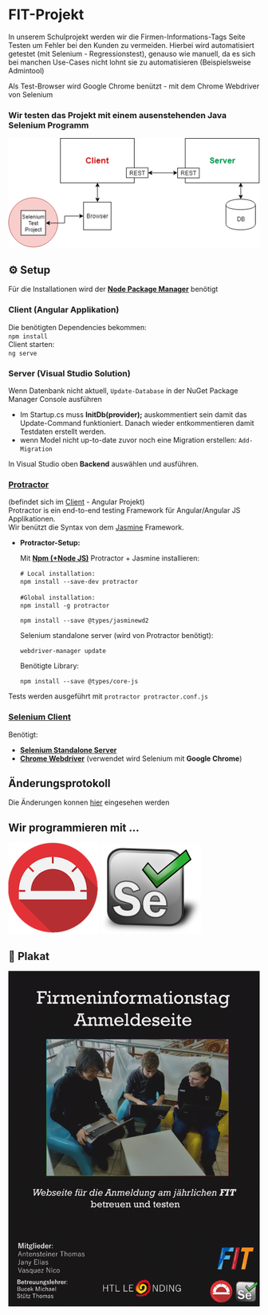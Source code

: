 # FIT-Projekt

In unserem Schulprojekt werden wir die Firmen-Informations-Tags Seite Testen um Fehler bei den Kunden zu vermeiden.
Hierbei wird automatisiert getestet (mit Selenium - Regressionstest), genauso wie manuell, da es sich bei manchen Use-Cases nicht lohnt sie zu automatisieren (Beispielsweise Admintool) 

Als Test-Browser wird Google Chrome benützt - mit dem Chrome Webdriver von Selenium 

### Wir testen das Projekt mit einem ausenstehenden Java Selenium Programm

<img src="Images/FitWebsite_Simple.png" />

## :gear: Setup 
Für die Installationen wird der **[Node Package Manager](https://nodejs.org/en/download/)** benötigt 
### Client (Angular Applikation)
Die benötigten Dependencies bekommen:\
`npm install`  
Client starten:\
`ng serve`

### Server  (Visual Studio Solution)
Wenn Datenbank nicht aktuell, `Update-Database` in der NuGet Package Manager Console ausführen
- Im Startup.cs muss **InitDb(provider);** auskommentiert sein damit das Update-Command
funktioniert. Danach wieder entkommentieren damit Testdaten erstellt werden.
- wenn Model nicht up-to-date zuvor noch eine Migration erstellen: `Add-Migration`

In Visual Studio oben **Backend** auswählen und ausführen.

### [Protractor](https://www.protractortest.org/#/) 
(befindet sich im [Client](https://github.com/nicoVasq/FIT-Projekt/tree/Development/Test%20Client/Protractor/fit-client-testing) - Angular Projekt)  
Protractor is ein end-to-end testing Framework für Angular/Angular JS Applikationen.\
Wir benützt die Syntax von dem [Jasmine](https://jasmine.github.io/) Framework.
- **Protractor-Setup:**
    
    Mit **[Npm (+Node JS)](https://nodejs.org/en/download/)** Protractor + Jasmine installieren:
    ```
    # Local installation:
    npm install --save-dev protractor

    #Global installation:
    npm install -g protractor
    ```
    ```
    npm install --save @types/jasminewd2
    ```
    Selenium standalone server (wird von Protractor benötigt):
    ```
    webdriver-manager update
    ```
    Benötigte Library:
    ```
    npm install --save @types/core-js
    ```

Tests werden ausgeführt mit `protractor protractor.conf.js`

### [Selenium Client](https://github.com/nicoVasq/FIT-Projekt/tree/Development/Test%20Client/Selenium)
Benötigt:

- **[Selenium Standalone Server](https://www.seleniumhq.org/download/)**  
- **[Chrome Webdriver](http://chromedriver.chromium.org/downloads)** (verwendet wird Selenium mit **Google Chrome**)



## Änderungsprotokoll

Die Änderungen konnen [hier](./CodeChangesProtocol.md) eingesehen werden


## Wir programmieren mit ...
<img src="Images/protractor.png" /> <img src="Images/Selenium-Logo.png" />

## :art: Plakat

<img src="Images/Plakat.png" />
